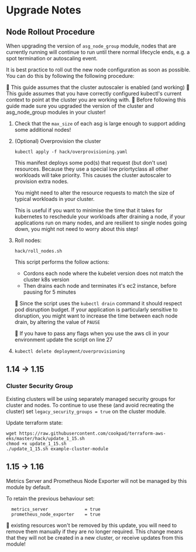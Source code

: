 # Upgrade Notes

## Node Rollout Procedure

When upgrading the version of `asg_node_group` module, nodes that are currently
running will continue to run until there normal lifecycle ends, e.g. a spot termination
or autoscaling event.

It is best practice to roll out the new node configuration as soon as possible.
You can do this by following the following procedure:

📝 This guide assumes that the cluster autoscaler is enabled (and working)
📝 This guide assumes that you have correctly configured kubectl's current context to point at the cluster you are working with.
📝 Before following this guide made sure you upgraded the version of the cluster and asg_node_group modules in your cluster!


1. Check that the `max_size` of each asg is large enough to support adding some
   additional nodes!

1. (Optional) Overprovision the cluster

   `kubectl apply -f hack/overprovisioning.yaml`

   This manifest deploys some pod(s) that request (but don't use)
   resources. Because they use a special low priortyclass all other workloads
   will take priority. This causes the cluster autoscaler to provision extra
   nodes.

   You might need to alter the resource requests to match the size of typical
   workloads in your cluster.

   This is useful if you want to minimise the time that it takes for kubernetes
   to reschedule your workloads after draining a node, if your applications
   run on many nodes, and are resilient to single nodes going down, you
   might not need to worry about this step!

1. Roll nodes:

   `hack/roll_nodes.sh`

   This script performs the follow actions:

   * Cordons each node where the kubelet version does not match the cluster k8s version
   * Then drains each node and terminates it's ec2 instance, before pausing for 5 minutes

   📝 Since the script uses the `kubectl drain` command it should respect pod disruption
   budget. If your application is particularly sensitive to disruption, you
   might want to increase the time between each node drain, by altering the value of `PAUSE`

   📝 If you have to pass any flags when you use the aws cli in your environment
   update the script on line 27

3. `kubectl delete deployment/overprovisioning`

## 1.14 -> 1.15

### Cluster Security Group

Existing clusters will be using separately managed security groups for cluster
and nodes. To continue to use these (and avoid recreating the cluster) set
`legacy_security_groups = true` on the cluster module.

Update terraform state:

```shell
wget https://raw.githubusercontent.com/cookpad/terraform-aws-eks/master/hack/update_1_15.sh
chmod +x update_1_15.sh
./update_1_15.sh example-cluster-module
```

## 1.15 -> 1.16

Metrics Server and Prometheus Node Exporter will not be managed by this module
by default.

To retain the previous behaviour set:

```
  metrics_server              = true
  prometheus_node_exporter    = true
```

📝 existing resources won't be removed by this update, you will need to remove
them manually if they are no longer required. This change means that they will not
be created in a new cluster, or receive updates from this module!
